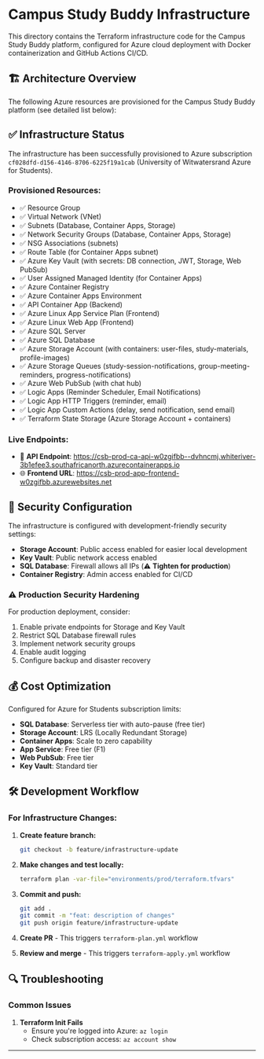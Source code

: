 # Campus Study Buddy Infrastructure

This directory contains the Terraform infrastructure code for the Campus Study Buddy platform, configured for Azure cloud deployment with Docker containerization and GitHub Actions CI/CD.


## 🏗️ Architecture Overview

The following Azure resources are provisioned for the Campus Study Buddy platform (see detailed list below):

## ✅ Infrastructure Status

The infrastructure has been successfully provisioned to Azure subscription `cf028dfd-d156-4146-8706-6225f19a1cab` (University of Witwatersrand Azure for Students).

### Provisioned Resources:
- ✅ Resource Group
- ✅ Virtual Network (VNet)
- ✅ Subnets (Database, Container Apps, Storage)
- ✅ Network Security Groups (Database, Container Apps, Storage)
- ✅ NSG Associations (subnets)
- ✅ Route Table (for Container Apps subnet)
- ✅ Azure Key Vault (with secrets: DB connection, JWT, Storage, Web PubSub)
- ✅ User Assigned Managed Identity (for Container Apps)
- ✅ Azure Container Registry
- ✅ Azure Container Apps Environment
- ✅ API Container App (Backend)
- ✅ Azure Linux App Service Plan (Frontend)
- ✅ Azure Linux Web App (Frontend)
- ✅ Azure SQL Server
- ✅ Azure SQL Database
- ✅ Azure Storage Account (with containers: user-files, study-materials, profile-images)
- ✅ Azure Storage Queues (study-session-notifications, group-meeting-reminders, progress-notifications)
- ✅ Azure Web PubSub (with chat hub)
- ✅ Logic Apps (Reminder Scheduler, Email Notifications)
- ✅ Logic App HTTP Triggers (reminder, email)
- ✅ Logic App Custom Actions (delay, send notification, send email)
- ✅ Terraform State Storage (Azure Storage Account + containers)

### Live Endpoints:
- 🚀 **API Endpoint**: https://csb-prod-ca-api-w0zgifbb--dvhncmj.whiteriver-3b1efee3.southafricanorth.azurecontainerapps.io
- 🌐 **Frontend URL**: https://csb-prod-app-frontend-w0zgifbb.azurewebsites.net

## 🔐 Security Configuration

The infrastructure is configured with development-friendly security settings:

- **Storage Account**: Public access enabled for easier local development
- **Key Vault**: Public network access enabled
- **SQL Database**: Firewall allows all IPs (⚠️ **Tighten for production**)
- **Container Registry**: Admin access enabled for CI/CD

### ⚠️ Production Security Hardening

For production deployment, consider:

1. Enable private endpoints for Storage and Key Vault
2. Restrict SQL Database firewall rules
3. Implement network security groups
4. Enable audit logging
5. Configure backup and disaster recovery

## 💰 Cost Optimization

Configured for Azure for Students subscription limits:

- **SQL Database**: Serverless tier with auto-pause (free tier)
- **Storage Account**: LRS (Locally Redundant Storage)
- **Container Apps**: Scale to zero capability
- **App Service**: Free tier (F1)
- **Web PubSub**: Free tier
- **Key Vault**: Standard tier

## 🛠️ Development Workflow

### For Infrastructure Changes:

1. **Create feature branch:**
   ```bash
   git checkout -b feature/infrastructure-update
   ```

2. **Make changes and test locally:**
   ```bash
   terraform plan -var-file="environments/prod/terraform.tfvars"
   ```

3. **Commit and push:**
   ```bash
   git add .
   git commit -m "feat: description of changes"
   git push origin feature/infrastructure-update
   ```

4. **Create PR** - This triggers `terraform-plan.yml` workflow
5. **Review and merge** - This triggers `terraform-apply.yml` workflow

## 🔍 Troubleshooting

### Common Issues

1. **Terraform Init Fails**
   - Ensure you're logged into Azure: `az login`
   - Check subscription access: `az account show`

---